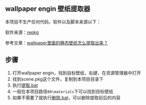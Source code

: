 ## wallpaper engin 壁纸提取器

本项目不生产任何代码，软件以及脚本来源以下：

软件来源：[repkg](https://github.com/notscuffed/repkg)

参考文章：[wallpaper里面的静态壁纸怎么提取出来？](https://www.zhihu.com/question/384154725)

## 步骤

1. 打开wallpaper engin，找到目标壁纸，右键，在资源管理器中打开
2. 找到scene.pkg这个文件，复制到本项目目录下
3. 执行[提取.bat](./提取.bat)
4. 一般在本项目路径`00\materials`下可以找到目标壁纸
5. 如果不需要了就执行[删除.bat](./删除.bat)，可以删除提取前后的内容